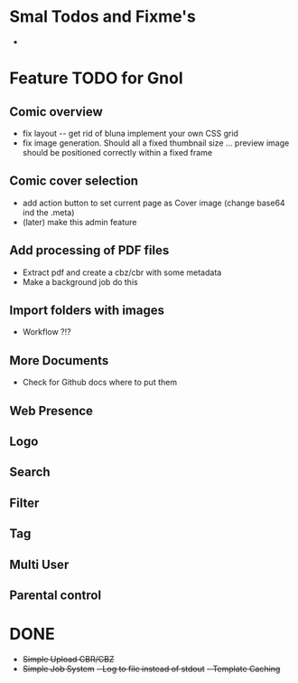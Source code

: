 # Smal Todos and Fixme's
- 

# Feature TODO for Gnol 

## Comic overview 
- fix layout -- get rid of bluna implement your own CSS grid
- fix image generation. Should all a fixed thumbnail size ... preview image should be positioned correctly within a fixed frame

## Comic cover  selection
- add action button to set current page as Cover image (change base64 ind the .meta)
- (later) make this admin feature

## Add processing of PDF files
- Extract pdf and create a cbz/cbr with some metadata
- Make a background job do this

## Import folders with images
- Workflow ?!?

## More Documents
- Check for Github docs where to put them

## Web Presence

## Logo

## Search

## Filter

## Tag

## Multi User

## Parental control

# DONE
- ~~Simple Upload CBR/CBZ~~
- ~~Simple Job System~~
~~- Log to file instead of stdout~~
~~- Template Caching~~